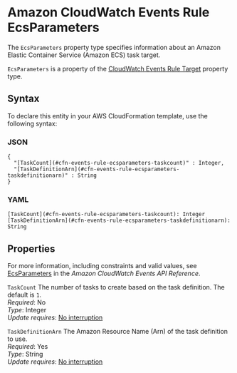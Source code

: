 # Amazon CloudWatch Events Rule EcsParameters<a name="aws-properties-events-rule-ecsparameters"></a>

<a name="aws-properties-events-rule-ecsparameters-description"></a>The `EcsParameters` property type specifies information about an Amazon Elastic Container Service \(Amazon ECS\) task target\.

<a name="aws-properties-events-rule-ecsparameters-inheritance"></a> `EcsParameters` is a property of the [CloudWatch Events Rule Target](aws-properties-events-rule-target.md) property type\. 

## Syntax<a name="aws-properties-events-rule-ecsparameters-syntax"></a>

To declare this entity in your AWS CloudFormation template, use the following syntax:

### JSON<a name="aws-properties-events-rule-ecsparameters-syntax.json"></a>

```
{
  "[TaskCount](#cfn-events-rule-ecsparameters-taskcount)" : Integer,
  "[TaskDefinitionArn](#cfn-events-rule-ecsparameters-taskdefinitionarn)" : String
}
```

### YAML<a name="aws-properties-events-rule-ecsparameters-syntax.yaml"></a>

```
[TaskCount](#cfn-events-rule-ecsparameters-taskcount): Integer
[TaskDefinitionArn](#cfn-events-rule-ecsparameters-taskdefinitionarn): String
```

## Properties<a name="aws-properties-events-rule-ecsparameters-properties"></a>

For more information, including constraints and valid values, see [EcsParameters](http://docs.aws.amazon.com/AmazonCloudWatchEvents/latest/APIReference/API_EcsParameters.html) in the *Amazon CloudWatch Events API Reference*\.

`TaskCount`  <a name="cfn-events-rule-ecsparameters-taskcount"></a>
The number of tasks to create based on the task definition\. The default is `1`\.  
 *Required*: No  
 *Type*: Integer  
 *Update requires*: [No interruption](using-cfn-updating-stacks-update-behaviors.md#update-no-interrupt) 

`TaskDefinitionArn`  <a name="cfn-events-rule-ecsparameters-taskdefinitionarn"></a>
The Amazon Resource Name \(Arn\) of the task definition to use\.  
 *Required*: Yes  
 *Type*: String  
 *Update requires*: [No interruption](using-cfn-updating-stacks-update-behaviors.md#update-no-interrupt) 